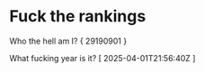 # Fuck the rankings

Who the hell am I?
{ 29190901 }

What fucking year is it?
[ 2025-04-01T21:56:40Z ]
